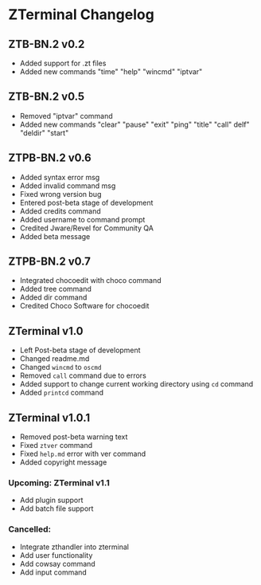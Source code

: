 # ZTerminal Changelog
## ZTB-BN.2 v0.2
- Added support for .zt files
- Added new commands "time" "help" "wincmd" "iptvar"

## ZTB-BN.2 v0.5
- Removed "iptvar" command
- Added new commands "clear" "pause" "exit" "ping" "title" "call" delf" "deldir" "start"

## ZTPB-BN.2 v0.6
- Added syntax error msg
- Added invalid command msg
- Fixed wrong version bug
- Entered post-beta stage of development
- Added credits command
- Added username to command prompt
- Credited Jware/Revel for Community QA
- Added beta message

## ZTPB-BN.2 v0.7
- Integrated chocoedit with choco command
- Added tree command
- Added dir command
- Credited Choco Software for chocoedit

## ZTerminal v1.0
- Left Post-beta stage of development
- Changed readme.md
- Changed `wincmd` to `oscmd`
- Removed `call` command due to errors
- Added support to change current working directory using `cd` command
- Added `printcd` command

## ZTerminal v1.0.1
- Removed post-beta warning text
- Fixed `ztver` command
- Fixed `help.md` error with ver command
- Added copyright message

### Upcoming: ZTerminal v1.1
- Add plugin support
- Add batch file support


### Cancelled:
- Integrate zthandler into zterminal
- Add user functionality
- Add cowsay command
- Add input command
